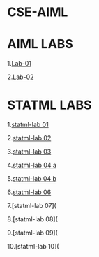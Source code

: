 # CSE-AIML
# AIML LABS
1.[Lab-01](https://github.com/Tharunchary05/CSE-AIML/blob/main/AIML-%20Lab01.ipynb)

2.[Lab-02](https://github.com/Tharunchary05/CSE-AIML/blob/main/AIML%20LAB%2002.ipynb)

# STATML LABS
1.[statml-lab 01](https://github.com/Tharunchary05/CSE-AIML/blob/main/StatMl%20Lab01.ipynb)

2.[statml-lab 02](https://github.com/Tharunchary05/CSE-AIML/blob/main/StatMl%20Lab02.ipynb)

3.[statml-lab 03](https://github.com/Tharunchary05/CSE-AIML/blob/main/StatMl%20Lab03.ipynb)

4.[statml-lab 04 a](https://github.com/Tharunchary05/CSE-AIML/blob/main/StatMl%20Lab04a.ipynb)

5.[statml-lab 04 b](https://github.com/Tharunchary05/CSE-AIML/blob/main/StatMl%20Lab04b.ipynb)

6.[statml-lab 06](https://github.com/Tharunchary05/CSE-AIML/blob/main/StatMl%20Lab06.ipynb)

7.[statml-lab 07](

8.[statml-lab 08](

9.[statml-lab 09](

10.[statml-lab 10](

